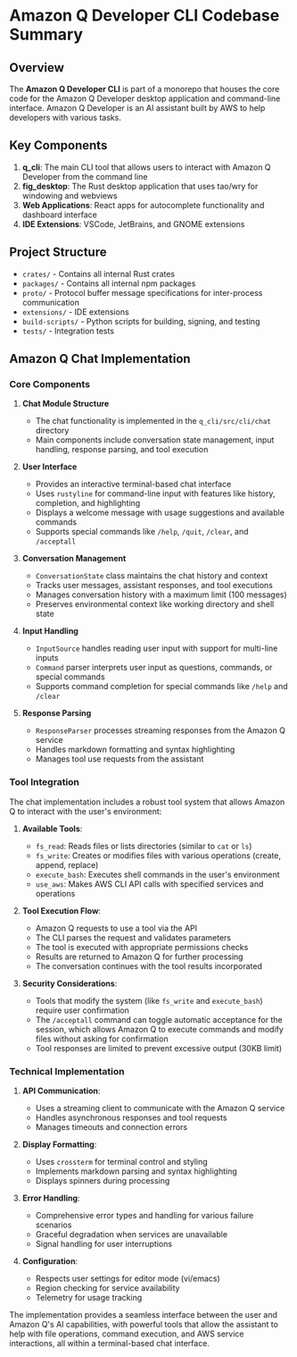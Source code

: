 # Amazon Q Developer CLI Codebase Summary

## Overview

The **Amazon Q Developer CLI** is part of a monorepo that houses the core code for the Amazon Q Developer desktop application and command-line interface. Amazon Q Developer is an AI assistant built by AWS to help developers with various tasks.

## Key Components

1. **q_cli**: The main CLI tool that allows users to interact with Amazon Q Developer from the command line
2. **fig_desktop**: The Rust desktop application that uses tao/wry for windowing and webviews
3. **Web Applications**: React apps for autocomplete functionality and dashboard interface
4. **IDE Extensions**: VSCode, JetBrains, and GNOME extensions

## Project Structure

- `crates/` - Contains all internal Rust crates
- `packages/` - Contains all internal npm packages
- `proto/` - Protocol buffer message specifications for inter-process communication
- `extensions/` - IDE extensions
- `build-scripts/` - Python scripts for building, signing, and testing
- `tests/` - Integration tests

## Amazon Q Chat Implementation

### Core Components

1. **Chat Module Structure**
   - The chat functionality is implemented in the `q_cli/src/cli/chat` directory
   - Main components include conversation state management, input handling, response parsing, and tool execution

2. **User Interface**
   - Provides an interactive terminal-based chat interface
   - Uses `rustyline` for command-line input with features like history, completion, and highlighting
   - Displays a welcome message with usage suggestions and available commands
   - Supports special commands like `/help`, `/quit`, `/clear`, and `/acceptall`

3. **Conversation Management**
   - `ConversationState` class maintains the chat history and context
   - Tracks user messages, assistant responses, and tool executions
   - Manages conversation history with a maximum limit (100 messages)
   - Preserves environmental context like working directory and shell state

4. **Input Handling**
   - `InputSource` handles reading user input with support for multi-line inputs
   - `Command` parser interprets user input as questions, commands, or special commands
   - Supports command completion for special commands like `/help` and `/clear`

5. **Response Parsing**
   - `ResponseParser` processes streaming responses from the Amazon Q service
   - Handles markdown formatting and syntax highlighting
   - Manages tool use requests from the assistant

### Tool Integration

The chat implementation includes a robust tool system that allows Amazon Q to interact with the user's environment:

1. **Available Tools**:
   - `fs_read`: Reads files or lists directories (similar to `cat` or `ls`)
   - `fs_write`: Creates or modifies files with various operations (create, append, replace)
   - `execute_bash`: Executes shell commands in the user's environment
   - `use_aws`: Makes AWS CLI API calls with specified services and operations

2. **Tool Execution Flow**:
   - Amazon Q requests to use a tool via the API
   - The CLI parses the request and validates parameters
   - The tool is executed with appropriate permissions checks
   - Results are returned to Amazon Q for further processing
   - The conversation continues with the tool results incorporated

3. **Security Considerations**:
   - Tools that modify the system (like `fs_write` and `execute_bash`) require user confirmation
   - The `/acceptall` command can toggle automatic acceptance for the session, which allows Amazon Q to execute commands and modify files without asking for confirmation
   - Tool responses are limited to prevent excessive output (30KB limit)

### Technical Implementation

1. **API Communication**:
   - Uses a streaming client to communicate with the Amazon Q service
   - Handles asynchronous responses and tool requests
   - Manages timeouts and connection errors

2. **Display Formatting**:
   - Uses `crossterm` for terminal control and styling
   - Implements markdown parsing and syntax highlighting
   - Displays spinners during processing

3. **Error Handling**:
   - Comprehensive error types and handling for various failure scenarios
   - Graceful degradation when services are unavailable
   - Signal handling for user interruptions

4. **Configuration**:
   - Respects user settings for editor mode (vi/emacs)
   - Region checking for service availability
   - Telemetry for usage tracking

The implementation provides a seamless interface between the user and Amazon Q's AI capabilities, with powerful tools that allow the assistant to help with file operations, command execution, and AWS service interactions, all within a terminal-based chat interface.
